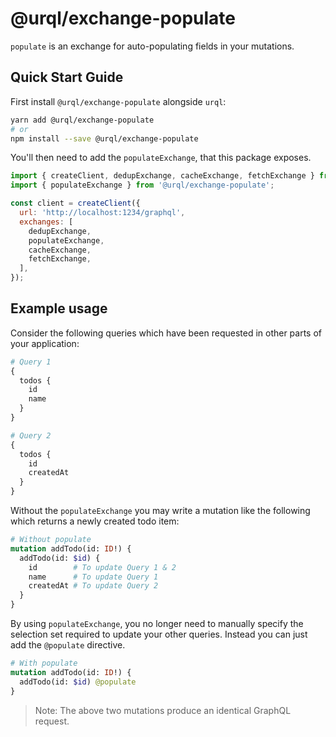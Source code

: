# @urql/exchange-populate

`populate` is an exchange for auto-populating fields in your mutations.

## Quick Start Guide

First install `@urql/exchange-populate` alongside `urql`:

```sh
yarn add @urql/exchange-populate
# or
npm install --save @urql/exchange-populate
```

You'll then need to add the `populateExchange`, that this package exposes.

```js
import { createClient, dedupExchange, cacheExchange, fetchExchange } from 'urql';
import { populateExchange } from '@urql/exchange-populate';

const client = createClient({
  url: 'http://localhost:1234/graphql',
  exchanges: [
    dedupExchange,
    populateExchange,
    cacheExchange,
    fetchExchange,
  ],
});
```

## Example usage

Consider the following queries which have been requested in other parts of your application:


```graphql
# Query 1
{
  todos {
    id
    name
  }
}

# Query 2
{
  todos {
    id
    createdAt
  }
}
```

Without the `populateExchange` you may write a mutation like the following which returns a newly created todo item:

```graphql
# Without populate
mutation addTodo(id: ID!) {
  addTodo(id: $id) {
    id        # To update Query 1 & 2
    name      # To update Query 1
    createdAt # To update Query 2
  }
}
```

By using `populateExchange`, you no longer need to manually specify the selection set required to update your other queries. Instead you can just add the `@populate` directive.

```graphql
# With populate
mutation addTodo(id: ID!) {
  addTodo(id: $id) @populate
}
```

> Note: The above two mutations produce an identical GraphQL request.
